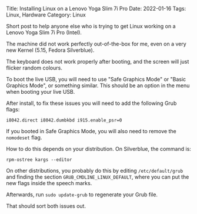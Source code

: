 Title: Installing Linux on a Lenovo Yoga Slim 7i Pro
Date: 2022-01-16
Tags: Linux, Hardware
Category: Linux

Short post to help anyone else who is trying to get Linux working on a Lenovo Yoga Slim 7i Pro (Intel).

The machine did not work perfectly out-of-the-box for me, even on a very new Kernel (5.15, Fedora Silverblue).

The keyboard does not work properly after booting, and the screen will just flicker random colours.

To boot the live USB, you will need to use "Safe Graphics Mode" or "Basic Graphics Mode", or something similar. This should be an option in the menu when booting your live USB.

After install, to fix these issues you will need to add the following Grub flags:

```
i8042.direct i8042.dumbkbd i915.enable_psr=0
```

If you booted in Safe Graphics Mode, you will also need to remove the `nomodeset` flag.

How to do this depends on your distribution. On Silverblue, the command is:

```
rpm-ostree kargs --editor
```

On other distributions, you probably do this by editing `/etc/default/grub` and finding the section `GRUB_CMDLINE_LINUX_DEFAULT`, where you can put the new flags inside the speech marks.

Afterwards, run `sudo update-grub` to regenerate your Grub file.

That should sort both issues out.

